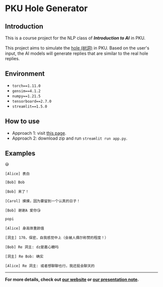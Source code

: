 # PKU Hole Generator

## Introduction

This is a course project for the NLP class of ***Introduction to AI*** in PKU.

This project aims to simulate the [hole (树洞)](https://pkuhelper.pku.edu.cn/hole/) in PKU. Based on the user's input, the AI models will generate replies that are similar to the real hole replies.

## Environment
- `torch==1.11.0`
- `gensim==4.1.2`
- `numpy==1.21.5`
- `tensorboard==2.7.0`
- `streamlit==1.5.0`

<!-- ## File Structure
- Scripts
  - `dataload.py`: data loading and preprocessing
  - `lgg_models.py`: definition of the models
  - `utils.py`: utility functions
  - `main.py`: training on [Boya platform](https://boya.ai.pku.edu.cn/openai/#/index)
  - `train.ipynb`: training locally or on Google Colab
  - `generate.ipynb`: testing generation
  - `testui.py`: testing UI
  - `app.py`: main script for visualization
- Directories 
  - `datasets`: raw txt data
  - `docs`: web material
  - `graph`: pipeline graph
  - `hole`: tensorboard training logs
  - `lgg_model_paths`: saved language models
  - `word_model_paths`: saved word embeddings
  - `checkpoints`: nothing, just ignore it
  - `__pycache__`: system files, just ignore it
- Others
  - `requirements.txt`: required packages for ```app.py```
  - `presentation.pdf`: presentation for the course report
  - `LICENSE`: open source license
  - `readme.md`: this file -->

## How to use
- Approach 1: visit [this page](https://share.streamlit.io/hirojifukuyama/pkuhole/app.py).
- Approach 2: download zip and run ```streamlit run app.py```.

## Examples
```
😅

[Alice] 表白

[Bob] Bob

[Bob] 来了！

[Carol] 摸摸，因为要留到一个认真的日子！

[Bob] 谢谢A 爱你😘
```
```
popi

[Alice] 身高体重颜值

[洞主] 170，保密，自我感觉中上（会被人偶尔称赞的程度！）

[Bob] Re 洞主: dz是嘉心糖吗

[洞主] Re Bob: 确实

[Alice] Re 洞主: 或者想聊聊也行，我还挺会聊天的
```
- - -
**For more details, check out [our website](https://kryptonite.work/pkuhole) or [our presentation note](presentation.pdf).**